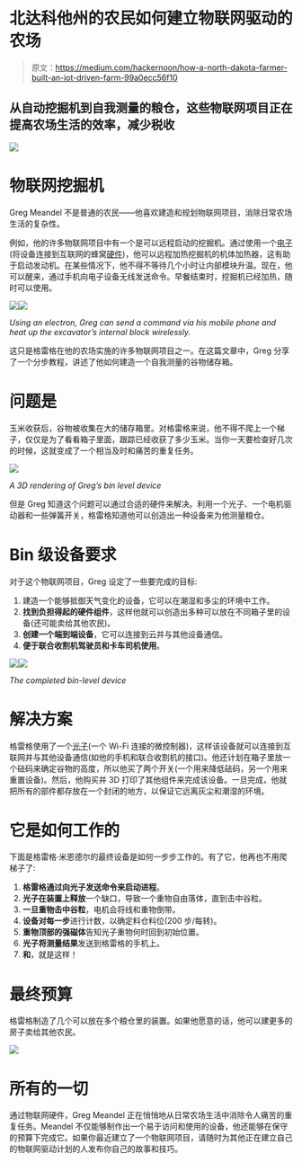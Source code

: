# 北达科他州的农民如何建立物联网驱动的农场

> 原文：<https://medium.com/hackernoon/how-a-north-dakota-farmer-built-an-iot-driven-farm-99a0ecc56f10>

## 从自动挖掘机到自我测量的粮仓，这些物联网项目正在提高农场生活的效率，减少税收

![](img/ae18675d26100a2d31d10c76d328170a.png)

# 物联网挖掘机

Greg Meandel 不是普通的农民——他喜欢建造和规划物联网项目，消除日常农场生活的复杂性。

例如，他的许多物联网项目中有一个是可以远程启动的挖掘机。通过使用一个[电子](https://www.particle.io/products/hardware/electron-cellular-2g-3g-lte)(将设备连接到互联网的蜂窝[硬件](https://hackernoon.com/tagged/hardware))，他可以远程加热挖掘机的机体加热器，这有助于启动发动机。在某些情况下，他不得不等待几个小时让内部模块升温。现在，他可以醒来，通过手机向电子设备无线发送命令。早餐结束时，挖掘机已经加热，随时可以使用。

![](img/47adb6a89112a600cb9bfe2fb43acd61.png)![](img/813c87fa3ab1b63e12f75d2ddbb473b5.png)

*Using an electron, Greg can send a command via his mobile phone and heat up the excavator’s internal block wirelessly.*

这只是格雷格在他的农场实施的许多物联网项目之一。在这篇文章中，Greg 分享了一个分步教程，讲述了他如何建造一个自我测量的谷物储存箱。

# 问题是

玉米收获后，谷物被收集在大的储存箱里。对格雷格来说，他不得不爬上一个梯子，仅仅是为了看看箱子里面，跟踪已经收获了多少玉米。当你一天要检查好几次的时候，这就变成了一个相当及时和痛苦的重复任务。

![](img/0f0bd9d24159c718841d680db19143d1.png)

*A 3D rendering of Greg’s bin level device*

但是 Greg 知道这个问题可以通过合适的硬件来解决。利用一个光子、一个电机驱动器和一些弹簧开关，格雷格知道他可以创造出一种设备来为他测量粮仓。

# Bin 级设备要求

对于这个物联网项目，Greg 设定了一些要完成的目标:

1.  建造一个能够抵御天气变化的设备，它可以在潮湿和多尘的环境中工作。
2.  **找到负担得起的硬件组件**，这样他就可以创造出多种可以放在不同箱子里的设备(还可能卖给其他农民)。
3.  **创建一个端到端设备**，它可以连接到云并与其他设备通信。
4.  **便于联合收割机驾驶员和卡车司机使用**。

![](img/4899ee2fe601096a8cb243ec81dd3039.png)![](img/d1c1d4fa4f3fc8b763825e0fc3da2b79.png)

*The completed bin-level device*

# 解决方案

格雷格使用了一个[光子](https://www.particle.io/products/hardware/photon-wifi)(一个 Wi-Fi 连接的微控制器)，这样该设备就可以连接到互联网并与其他设备通信(如他的手机和联合收割机的接口)。他还计划在箱子里放一个砝码来确定谷物的高度，所以他买了两个开关(一个用来降低砝码，另一个用来重置设备)。然后，他购买并 3D 打印了其他组件来完成该设备。一旦完成，他就把所有的部件都存放在一个封闭的地方，以保证它远离灰尘和潮湿的环境。

# 它是如何工作的

下面是格雷格·米恩德尔的最终设备是如何一步步工作的。有了它，他再也不用爬梯子了:

1.  **格雷格通过向光子发送命令来启动进程**。
2.  **光子在装置上释放**一个缺口，导致一个重物自由落体，直到击中谷粒。
3.  **一旦重物击中谷粒**，电机会将线和重物倒带。
4.  **设备对每一步**进行计数，以确定料仓料位(200 步/每转)。
5.  **重物顶部的强磁体**告知光子重物何时回到初始位置。
6.  **光子将测量结果**发送到格雷格的手机上。
7.  **和**，就是这样！

# 最终预算

格雷格制造了几个可以放在多个粮仓里的装置。如果他愿意的话，他可以建更多的房子卖给其他农民。

![](img/22357b9dee2c2a496af11438297759f4.png)

# 所有的一切

通过物联网硬件，Greg Meandel 正在悄悄地从日常农场生活中消除令人痛苦的重复任务。Meandel 不仅能够制作出一个易于访问和使用的设备，他还能够在保守的预算下完成它。如果你最近建立了一个物联网项目，请随时为其他正在建立自己的物联网驱动计划的人发布你自己的故事和技巧。
